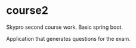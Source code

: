 # course2
<p>Skypro second course work. Basic spring boot.</p>
Application that generates questions for the exam.
